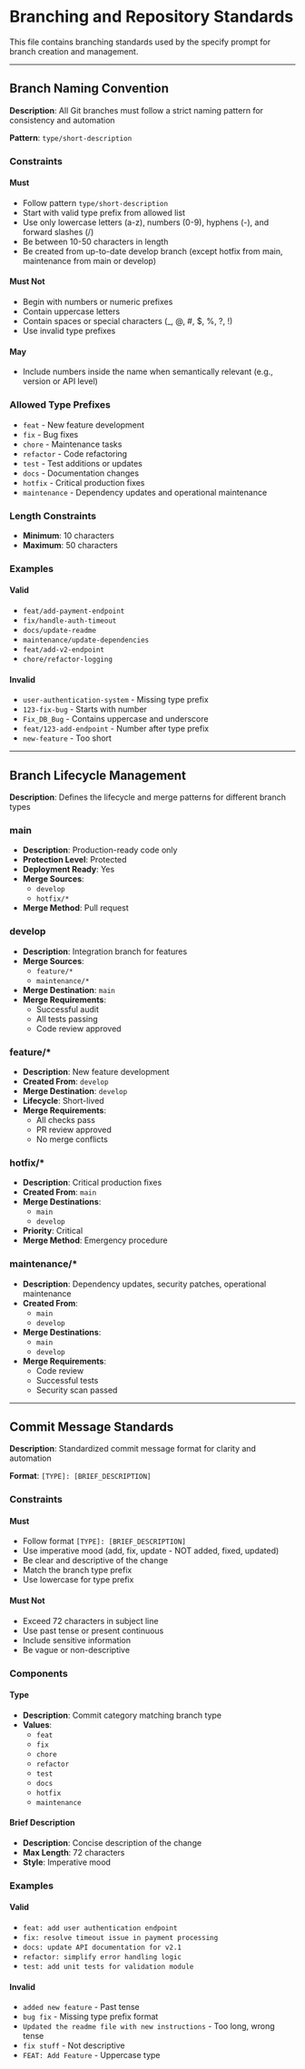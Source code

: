 # Branching and Repository Standards

This file contains branching standards used by the specify prompt for branch creation and management.

---

## Branch Naming Convention

**Description**: All Git branches must follow a strict naming pattern for consistency and automation

**Pattern**: `type/short-description`

### Constraints

#### Must
- Follow pattern `type/short-description`
- Start with valid type prefix from allowed list
- Use only lowercase letters (a-z), numbers (0-9), hyphens (-), and forward slashes (/)
- Be between 10-50 characters in length
- Be created from up-to-date develop branch (except hotfix from main, maintenance from main or develop)

#### Must Not
- Begin with numbers or numeric prefixes
- Contain uppercase letters
- Contain spaces or special characters (_, @, #, $, %, ?, !)
- Use invalid type prefixes

#### May
- Include numbers inside the name when semantically relevant (e.g., version or API level)

### Allowed Type Prefixes

- `feat` - New feature development
- `fix` - Bug fixes
- `chore` - Maintenance tasks
- `refactor` - Code refactoring
- `test` - Test additions or updates
- `docs` - Documentation changes
- `hotfix` - Critical production fixes
- `maintenance` - Dependency updates and operational maintenance

### Length Constraints

- **Minimum**: 10 characters
- **Maximum**: 50 characters

### Examples

#### Valid
- `feat/add-payment-endpoint`
- `fix/handle-auth-timeout`
- `docs/update-readme`
- `maintenance/update-dependencies`
- `feat/add-v2-endpoint`
- `chore/refactor-logging`

#### Invalid
- `user-authentication-system` - Missing type prefix
- `123-fix-bug` - Starts with number
- `Fix_DB_Bug` - Contains uppercase and underscore
- `feat/123-add-endpoint` - Number after type prefix
- `new-feature` - Too short

---

## Branch Lifecycle Management

**Description**: Defines the lifecycle and merge patterns for different branch types

### main

- **Description**: Production-ready code only
- **Protection Level**: Protected
- **Deployment Ready**: Yes
- **Merge Sources**: 
  - `develop`
  - `hotfix/*`
- **Merge Method**: Pull request

### develop

- **Description**: Integration branch for features
- **Merge Sources**: 
  - `feature/*`
  - `maintenance/*`
- **Merge Destination**: `main`
- **Merge Requirements**:
  - Successful audit
  - All tests passing
  - Code review approved

### feature/*

- **Description**: New feature development
- **Created From**: `develop`
- **Merge Destination**: `develop`
- **Lifecycle**: Short-lived
- **Merge Requirements**:
  - All checks pass
  - PR review approved
  - No merge conflicts

### hotfix/*

- **Description**: Critical production fixes
- **Created From**: `main`
- **Merge Destinations**: 
  - `main`
  - `develop`
- **Priority**: Critical
- **Merge Method**: Emergency procedure

### maintenance/*

- **Description**: Dependency updates, security patches, operational maintenance
- **Created From**: 
  - `main`
  - `develop`
- **Merge Destinations**: 
  - `main`
  - `develop`
- **Merge Requirements**:
  - Code review
  - Successful tests
  - Security scan passed

---

## Commit Message Standards

**Description**: Standardized commit message format for clarity and automation

**Format**: `[TYPE]: [BRIEF_DESCRIPTION]`

### Constraints

#### Must
- Follow format `[TYPE]: [BRIEF_DESCRIPTION]`
- Use imperative mood (add, fix, update - NOT added, fixed, updated)
- Be clear and descriptive of the change
- Match the branch type prefix
- Use lowercase for type prefix

#### Must Not
- Exceed 72 characters in subject line
- Use past tense or present continuous
- Include sensitive information
- Be vague or non-descriptive

### Components

#### Type
- **Description**: Commit category matching branch type
- **Values**: 
  - `feat`
  - `fix`
  - `chore`
  - `refactor`
  - `test`
  - `docs`
  - `hotfix`
  - `maintenance`

#### Brief Description
- **Description**: Concise description of the change
- **Max Length**: 72 characters
- **Style**: Imperative mood

### Examples

#### Valid
- `feat: add user authentication endpoint`
- `fix: resolve timeout issue in payment processing`
- `docs: update API documentation for v2.1`
- `refactor: simplify error handling logic`
- `test: add unit tests for validation module`

#### Invalid
- `added new feature` - Past tense
- `bug fix` - Missing type prefix format
- `Updated the readme file with new instructions` - Too long, wrong tense
- `fix stuff` - Not descriptive
- `FEAT: Add Feature` - Uppercase type
